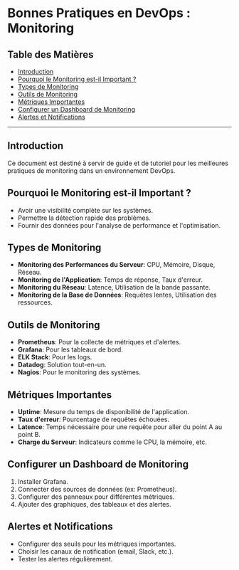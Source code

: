 # Bonnes Pratiques en DevOps : Monitoring

## Table des Matières

- [Introduction](#introduction)
- [Pourquoi le Monitoring est-il Important ?](#pourquoi-le-monitoring-est-il-important-)
- [Types de Monitoring](#types-de-monitoring)
- [Outils de Monitoring](#outils-de-monitoring)
- [Métriques Importantes](#métriques-importantes)
- [Configurer un Dashboard de Monitoring](#configurer-un-dashboard-de-monitoring)
- [Alertes et Notifications](#alertes-et-notifications)

---

## Introduction

Ce document est destiné à servir de guide et de tutoriel pour les meilleures pratiques de monitoring dans un environnement DevOps.

## Pourquoi le Monitoring est-il Important ?

- Avoir une visibilité complète sur les systèmes.
- Permettre la détection rapide des problèmes.
- Fournir des données pour l'analyse de performance et l'optimisation.

## Types de Monitoring

- **Monitoring des Performances du Serveur**: CPU, Mémoire, Disque, Réseau.
- **Monitoring de l'Application**: Temps de réponse, Taux d'erreur.
- **Monitoring du Réseau**: Latence, Utilisation de la bande passante.
- **Monitoring de la Base de Données**: Requêtes lentes, Utilisation des ressources.
  
## Outils de Monitoring

- **Prometheus**: Pour la collecte de métriques et d'alertes.
- **Grafana**: Pour les tableaux de bord.
- **ELK Stack**: Pour les logs.
- **Datadog**: Solution tout-en-un.
- **Nagios**: Pour le monitoring des systèmes.

## Métriques Importantes

- **Uptime**: Mesure du temps de disponibilité de l'application.
- **Taux d'erreur**: Pourcentage de requêtes échouées.
- **Latence**: Temps nécessaire pour une requête pour aller du point A au point B.
- **Charge du Serveur**: Indicateurs comme le CPU, la mémoire, etc.

## Configurer un Dashboard de Monitoring

1. Installer Grafana.
2. Connecter des sources de données (ex: Prometheus).
3. Configurer des panneaux pour différentes métriques.
4. Ajouter des graphiques, des tableaux et des alertes.

## Alertes et Notifications

- Configurer des seuils pour les métriques importantes.
- Choisir les canaux de notification (email, Slack, etc.).
- Tester les alertes régulièrement.
